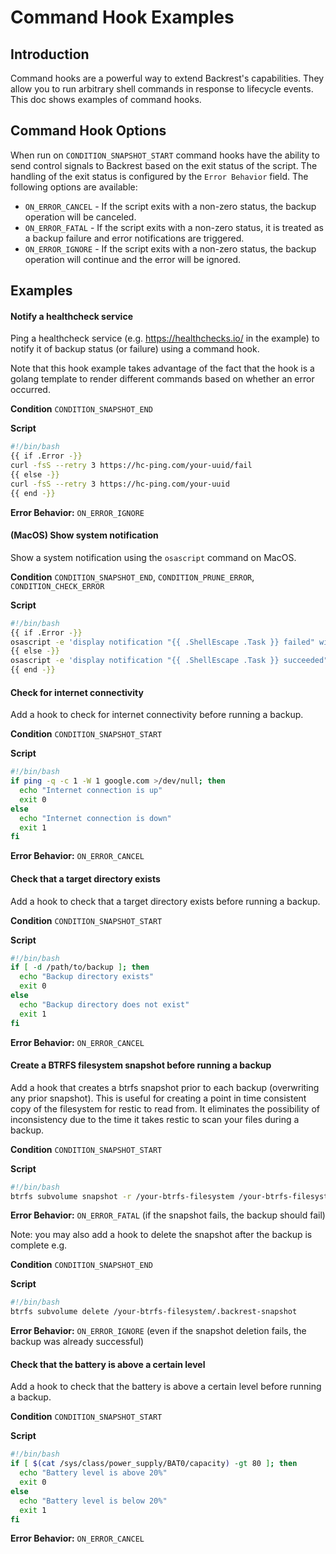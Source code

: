 # Command Hook Examples

## Introduction

Command hooks are a powerful way to extend Backrest's capabilities. They allow you to run arbitrary shell commands in response to lifecycle events. This doc shows examples of command hooks.

## Command Hook Options

When run on `CONDITION_SNAPSHOT_START` command hooks have the ability to send control signals to Backrest based on the exit status of the script. The handling of the exit status is configured by the `Error Behavior` field. The following options are available:

- `ON_ERROR_CANCEL` - If the script exits with a non-zero status, the backup operation will be canceled.
- `ON_ERROR_FATAL` - If the script exits with a non-zero status, it is treated as a backup failure and error notifications are triggered.
- `ON_ERROR_IGNORE` - If the script exits with a non-zero status, the backup operation will continue and the error will be ignored.

## Examples


#### Notify a healthcheck service

Ping a healthcheck service (e.g. https://healthchecks.io/ in the example) to notify it of backup status (or failure) using a command hook.

Note that this hook example takes advantage of the fact that the hook is a golang template to render different commands based on whether an error occurred.

**Condition** `CONDITION_SNAPSHOT_END`

**Script**

```bash
#!/bin/bash
{{ if .Error -}}
curl -fsS --retry 3 https://hc-ping.com/your-uuid/fail
{{ else -}}
curl -fsS --retry 3 https://hc-ping.com/your-uuid
{{ end -}}
```

**Error Behavior:** `ON_ERROR_IGNORE`

#### (MacOS) Show system notification

Show a system notification using the `osascript` command on MacOS.

**Condition** `CONDITION_SNAPSHOT_END`, `CONDITION_PRUNE_ERROR`, `CONDITION_CHECK_ERROR`

**Script**

```bash
#!/bin/bash
{{ if .Error -}}
osascript -e 'display notification "{{ .ShellEscape .Task }} failed" with title "Backrest"'
{{ else -}}
osascript -e 'display notification "{{ .ShellEscape .Task }} succeeded" with title "Backrest"'
{{ end -}}
```


#### Check for internet connectivity

Add a hook to check for internet connectivity before running a backup.

**Condition** `CONDITION_SNAPSHOT_START`

**Script**

```bash
#!/bin/bash
if ping -q -c 1 -W 1 google.com >/dev/null; then
  echo "Internet connection is up"
  exit 0
else
  echo "Internet connection is down"
  exit 1
fi
```

**Error Behavior:** `ON_ERROR_CANCEL`

#### Check that a target directory exists

Add a hook to check that a target directory exists before running a backup.

**Condition** `CONDITION_SNAPSHOT_START`

**Script**

```bash
#!/bin/bash
if [ -d /path/to/backup ]; then
  echo "Backup directory exists"
  exit 0
else
  echo "Backup directory does not exist"
  exit 1
fi
```

**Error Behavior:** `ON_ERROR_CANCEL`


#### Create a BTRFS filesystem snapshot before running a backup

Add a hook that creates a btrfs snapshot prior to each backup (overwriting any prior snapshot). This is useful for creating a point in time consistent copy of the filesystem for restic to read from. It eliminates the possibility of inconsistency due to the time it takes restic to scan your files during a backup.

**Condition** `CONDITION_SNAPSHOT_START`

**Script**

```bash
#!/bin/bash
btrfs subvolume snapshot -r /your-btrfs-filesystem /your-btrfs-filesystem/.backrest-snapshot
```

**Error Behavior:** `ON_ERROR_FATAL` (if the snapshot fails, the backup should fail)

Note: you may also add a hook to delete the snapshot after the backup is complete e.g. 

**Condition** `CONDITION_SNAPSHOT_END`

**Script**

```bash
#!/bin/bash
btrfs subvolume delete /your-btrfs-filesystem/.backrest-snapshot
```

**Error Behavior:** `ON_ERROR_IGNORE` (even if the snapshot deletion fails, the backup was already successful)

#### Check that the battery is above a certain level

Add a hook to check that the battery is above a certain level before running a backup.

**Condition** `CONDITION_SNAPSHOT_START`

**Script**

```bash
#!/bin/bash
if [ $(cat /sys/class/power_supply/BAT0/capacity) -gt 80 ]; then
  echo "Battery level is above 20%"
  exit 0
else
  echo "Battery level is below 20%"
  exit 1
fi
```

**Error Behavior:** `ON_ERROR_CANCEL`
